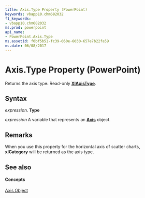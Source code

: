 ```yaml
---
title: Axis.Type Property (PowerPoint)
keywords: vbapp10.chm682032
f1_keywords:
- vbapp10.chm682032
ms.prod: powerpoint
api_name:
- PowerPoint.Axis.Type
ms.assetid: f0bf5b51-fc39-060e-6030-657e7b22fa59
ms.date: 06/08/2017
---
```



# Axis.Type Property (PowerPoint)

Returns the axis type. Read-only  **[XlAxisType](PowerPoint.XlAxisType.md)**.


## Syntax

 _expression_. **Type**

 _expression_ A variable that represents an **[Axis](PowerPoint.Axis.md)** object.


## Remarks

When you use this property for the horizontal axis of scatter charts,  **xlCategory** will be returned as the axis type.


## See also


#### Concepts


[Axis Object](PowerPoint.Axis.md)

